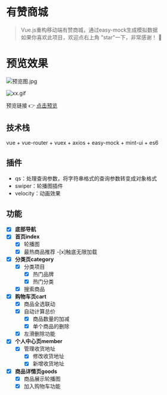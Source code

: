# 有赞商城

>Vue.js重构移动端有赞商城，通过easy-mock生成模拟数据       
如果你喜欢此项目，欢迎点右上角 "star"一下，非常感谢！ 🤞

# 预览效果
![预览图.jpg](https://i.loli.net/2018/09/06/5b90cf3a5e9c3.jpg)

![xx.gif](https://i.loli.net/2018/09/12/5b986fe8bec7b.gif)

预览链接 👉 [点击预览](https://harry0071.github.io/vue-youzan/)

## 技术栈
vue + vue-router + vuex + axios + easy-mock + mint-ui + es6

## 插件
- qs：处理查询参数，将字符串格式的查询参数转变成对象格式
- swiper：轮播图插件
- velocity：动画效果

## 功能
- [x] **底部导航**
- [x] **首页index**
    - [x] 轮播图
    - [x] 最热商品推荐
        -[x]触底无限加载
- [x] **分类页category**
    - [x] 分类项目
	    - [x] 热门品牌
	    - [x] 热门分类
    - [x] 搜索商品
- [x] **购物车页cart**
    - [x] 商品全选联动
    - [x] 自动计算总价
        - [x] 商品数量的加减
        - [x] 单个商品的删除
    - [x] 左滑删除功能
- [x] **个人中心页member**
    - [x] 管理收货地址
        - [x] 修改收货地址
        - [x] 新增收货地址
- [x] **商品详情页goods**
    - [x] 商品展示轮播图
    - [x] 加入购物车功能